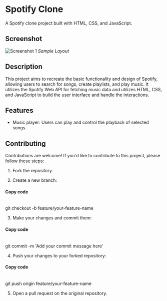 # Spotify Clone

A Spotify clone project built with HTML, CSS, and JavaScript.

## Screenshot

![Screenshot 1](https://github.com/namdevkashish/Spotify-Clone/blob/main/Layout.png?raw=true)
*Sample Layout*

## Description

This project aims to recreate the basic functionality and design of Spotify, allowing users to search for songs, create playlists, and play music. It utilizes the Spotify Web API for fetching music data and utilizes HTML, CSS, and JavaScript to build the user interface and handle the interactions.

## Features

- Music player: Users can play and control the playback of selected songs.

## Contributing

Contributions are welcome! If you'd like to contribute to this project, please follow these steps:

1. Fork the repository.

2. Create a new branch:

#### Copy code
<br>
   git checkout -b feature/your-feature-name

3. Make your changes and commit them:

#### Copy code
<br>
   git commit -m 'Add your commit message here'

4. Push your changes to your forked repository:

#### Copy code
<br>
   git push origin feature/your-feature-name

5. Open a pull request on the original repository.
